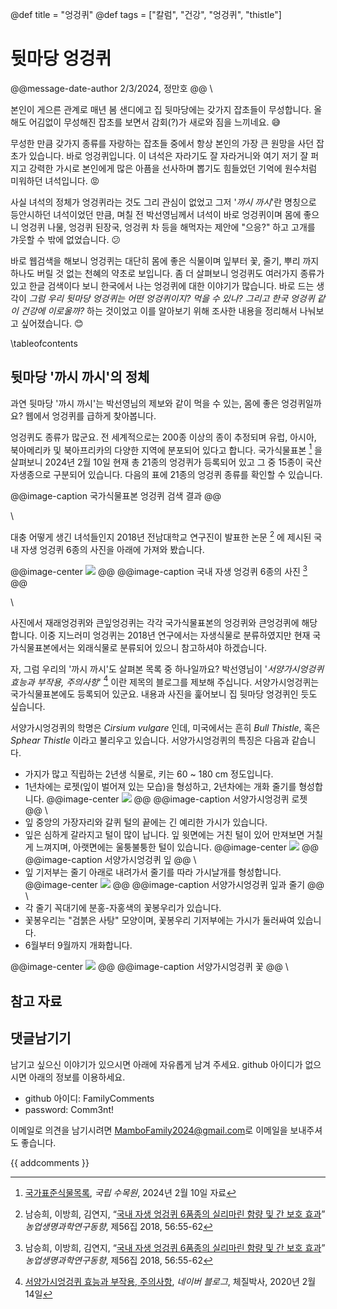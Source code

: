 @def title = "엉겅퀴"
@def tags = ["칼럼", "건강", "엉겅퀴", "thistle"]

# 뒷마당 엉겅퀴

@@message-date-author
2/3/2024, 정만호
@@
\\

본인이 게으른 관계로 매년 봄 샌디에고 집 뒷마당에는 갖가지 잡초들이 무성합니다.
올해도 어김없이 무성해진 잡초를 보면서 감회(?)가 새로와 짐을 느끼네요. :sweat_smile:

무성한 만큼 갖가지 종류를 자랑하는 잡초들 중에서 항상 본인의 가장 큰 원망을 사던 잡초가 있습니다. 
바로 엉겅퀴입니다.
이 녀석은 자라기도 잘 자라거니와 여기 저기 잘 퍼지고 강력한 가시로 본인에게 많은 아픔을 선사하며 뽑기도 힘들었던 기억에 원수처럼 미워하던 녀석입니다. :rage:

사실 녀석의 정체가 엉겅퀴라는 것도 그리 관심이 없었고 그저 '*까시 까시*'란 명칭으로 등안시하던 녀석이었던 만큼, 며칠 전 박선영님께서 녀석이 바로 엉겅퀴이며 몸에 좋으니 엉겅퀴 나물, 엉겅퀴 된장국, 엉겅퀴 차 등을 해먹자는 제안에 "으응?" 하고 고개를 갸웃할 수 밖에 없었습니다. :confused:

바로 웹검색을 해보니 엉겅퀴는 대단히 몸에 좋은 식물이며 잎부터 꽃, 줄기, 뿌리 까지 하나도 버릴 것 없는 천혜의 약초로 보입니다. 좀 더 살펴보니 엉겅퀴도 여러가지 종류가 있고 한글 검색이다 보니 한국에서 나는 엉겅퀴에 대한 이야기가 많습니다. 바로 드는 생각이 *그럼 우리 뒷마당 엉겅퀴는 어떤 엉겅퀴이지? 먹을 수 있나? 그리고 한국 엉겅퀴 같이 건강에 이로울까?* 하는 것이었고 이를 알아보기 위해 조사한 내용을 정리해서 나눠보고 싶어졌습니다. :blush:


\tableofcontents <!-- you can use \toc as well -->


## 뒷마당 '까시 까시'의 정체

과연 뒷마당 '까시 까시'는 박선영님의 제보와 같이 먹을 수 있는, 몸에 좋은 엉겅퀴일까요?
웹에서 엉겅퀴를 급하게 찾아봅니다.

엉겅퀴도 종류가 많군요.
전 세계적으로는 200종 이상의 종이 추정되며 유럽, 아시아, 북아메리카 및 북아프리카의 다양한 지역에 분포되어 있다고 합니다. 
국가식물표본 [^1] 을 살펴보니 2024년 2월 10일 현재 총 21종의 엉겅퀴가 등록되어 있고 그 중 15종이 국산 자생종으로 구분되어 있습니다.
다음의 표에 21종의 엉겅퀴 종류를 확인할 수 있습니다. 

@@image-caption
국가식물표본 엉겅퀴 검색 결과
@@
<!--\tableinput{}{/assets/misc/column/health/엉겅퀴_20240210.csv}-->

\\

대충 어떻게 생긴 녀석들인지 2018년 전남대학교 연구진이 발표한 논문 [^2] 에 제시된 국내 자생 엉겅퀴 6종의 사진을 아래에 가져와 봤습니다.

@@image-center
![](/assets/images/column/health/korean6Thistles.jpg)
@@
@@image-caption
국내 자생 엉겅퀴 6종의 사진 [^2]
@@

\\

사진에서 재래엉겅퀴와 큰잎엉겅퀴는 각각 국가식물표본의 엉겅퀴와 큰엉겅퀴에 해당합니다.
이중 지느러미 엉겅퀴는 2018년 연구에서는 자생식물로 분류하였지만 현재 국가식물표본에서는 외래식물로 분류되어 있으니 참고하셔야 하겠습니다.

자, 그럼 우리의 '까시 까시'도 살펴본 목록 중 하나일까요?
박선영님이 '*서양가시엉겅퀴 효능과 부작용, 주의사항*' [^3] 이란 제목의 블로그를 제보해 주십니다.
서양가시엉겅퀴는 국가식물표본에도 등록되어 있군요.
내용과 사진을 훑어보니 집 뒷마당 엉겅퀴인 듯도 싶습니다.

서양가시엉겅퀴의 학명은 *Cirsium vulgare* 인데, 미국에서는 흔히 *Bull Thistle*, 혹은 *Sphear Thistle* 이라고 불리우고 있습니다.
서양가시엉겅퀴의 특징은 다음과 같습니다.
* 가지가 많고 직립하는 2년생 식물로, 키는 60 ~ 180 cm 정도입니다.
* 1년차에는 로젯(잎이 벌어져 있는 모습)을 형성하고, 2년차에는 개화 줄기를 형성합니다.
  @@image-center
  ![](/assets/images/column/health/bull_thistle_cirsium_vulgare_big_rosette_small.jpg)
  @@
  @@image-caption
  서양가시엉겅퀴 로젯
  @@
\\
* 잎 중앙의 가장자리와 갈퀴 털의 끝에는 긴 예리한 가시가 있습니다.
* 잎은 심하게 갈라지고 털이 많이 납니다. 잎 윗면에는 거친 털이 있어 만져보면 거칠게 느껴지며, 아랫면에는 울퉁불퉁한 털이 있습니다.
  @@image-center
  ![](/assets/images/column/health/bullThistleLeaf.jpg)
  @@
  @@image-caption
  서양가시엉겅퀴 잎
  @@
  \\
* 잎 기저부는 줄기 아래로 내려가서 줄기를 따라 가시날개를 형성합니다.
  @@image-center
  ![](/assets/images/column/health/bull_thistle_stem_ja.webp)
  @@
  @@image-caption
  서양가시엉겅퀴 잎과 줄기
  @@
  \\
* 각 줄기 꼭대기에 분홍-자홍색의 꽃봉우리가 있습니다.
* 꽃봉우리는 "검붉은 사탕" 모양이며, 꽃봉우리 기저부에는 가시가 둘러싸여 있습니다.
* 6월부터 9월까지 개화합니다.

@@image-center
![](/assets/images/column/health/bull_thistle_cirsium_vulgare_flower.jpg)
@@
@@image-caption
서양가시엉겅퀴 꽃
@@
\\



   

     




 


## 참고 자료

[^1]: [국가표준식물목록](http://www.nature.go.kr/kpni/SubIndex.do), *국립 수목원*, 2024년 2월 10일 자료

[^2]: 남승희, 이방희, 김연지, “[국내 자생 엉겅퀴 6품종의 실리마린 함량 및 간 보호 효과](https://www.etals.org/archive/view_article?pid=tals-56-0-55)” *농업생명과학연구동향*, 제56집 2018, 56:55-62

[^3]: [서양가시엉겅퀴 효능과 부작용, 주의사항](https://m.blog.naver.com/dongmu61/221808634940), *네이버 블로그*, 체질박사, 2020년 2월 14일

[^4]: [How Does Exercise Affect Blood Pressure?](https://www.healthline.com/health/blood-pressure-after-exercise), Medically reviewed by Deborah Weatherspoon, Ph.D., MSN — By Carly Vandergriendt — Updated on February 10, 2023

[^5]: Jari A. Laukkanen, MD, PhD; Tanjaniina Laukkanen, MSc; Setor K. Kunutsor, MD, PhD, "[Cardiovascular and Other Health Benefits of Sauna Bathing: A Review of the Evidence](https://www.mayoclinicproceedings.org/article/S0025-6196(18)30275-1/fulltext)", *Mayo Clinic Proceedings*, VOLUME 93, ISSUE 8, P1111-1121, AUGUST 2018

[^6]: Juhani Smolander, Veikko Louhevaara, "[EFFECT OF HEAT STRESS ON SKIN AND MUSCLE BLOOD FLOW DURING DYNAMIC HAND-GRIP EXERCISE](https://pubmed.ncbi.nlm.nih.gov/1396649/)", *European Journal of Applied Physiology and Occupational Physiology* · February 1992

[^7]: Devan E. Haney, Abigail Owen, Jennifer S. Fargo, Samantha N. Harrison, Margaret K. Chevalier, Christina A. Buchanan, Lance C. Dalleck, "[Health-Related Benefits of Exercise Training with a Sauna Suit](https://ijrep.org/health-related-benefits-of-exercise-training-with-a-sauna-suit-a-randomized-controlled-trial/)", *International Journal of Research in Exercise Physiology* - December 2017

[^8]: Ignacio Bartolomé, Jesús Siquier-Coll, Mario Pérez-Quintero, María Concepción Robles-Gil, Diego Muñoz, Marcos Maynar-Mariño, "[Effect of Handgrip Training in Extreme Heat on the Development of Handgrip Maximal Isometric Strength among Young Males](https://pubmed.ncbi.nlm.nih.gov/34069110/)", Int J Environ Res Public Health. 2021 May 14;18(10):5240. doi: 10.3390/ijerph18105240. PMID: 34069110; PMCID: PMC8156655.

## 댓글남기기

남기고 싶으신 이야기가 있으시면 아래에 자유롭게 남겨 주세요. github 아이디가 없으시면 아래의 정보를 이용하세요.

* github 아이디: FamilyComments
* password: Comm3nt!

이메일로 의견을 남기시려면 [MamboFamily2024@gmail.com](mailto:MamboFamily2024@gmail.com)로 이메일을 보내주셔도 좋습니다.

{{ addcomments }}